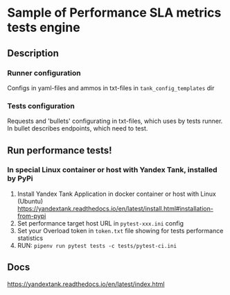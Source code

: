 Sample of Performance SLA metrics tests engine
========================================================

## Description

### Runner configuration 
Configs in yaml-files and ammos in txt-files in `tank_config_templates` dir

### Tests configuration
Requests and 'bullets' configurating in txt-files, which uses by tests runner. In bullet describes endpoints, which 
need to test.

## Run performance tests!
### In special Linux container or host with Yandex Tank, installed by PyPi
1. Install Yandex Tank Application in docker container or host with Linux (Ubuntu) 
https://yandextank.readthedocs.io/en/latest/install.html#installation-from-pypi
2. Set performance target host URL in `pytest-xxx.ini` config  
3. Set your Overload token in `token.txt` file showing for tests performance statistics
4. RUN: `pipenv run pytest tests -c tests/pytest-ci.ini`

## Docs
https://yandextank.readthedocs.io/en/latest/index.html